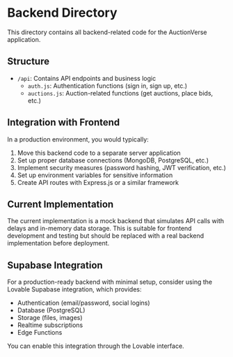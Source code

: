 
# Backend Directory

This directory contains all backend-related code for the AuctionVerse application.

## Structure

- `/api`: Contains API endpoints and business logic
  - `auth.js`: Authentication functions (sign in, sign up, etc.)
  - `auctions.js`: Auction-related functions (get auctions, place bids, etc.)

## Integration with Frontend

In a production environment, you would typically:

1. Move this backend code to a separate server application
2. Set up proper database connections (MongoDB, PostgreSQL, etc.)
3. Implement security measures (password hashing, JWT verification, etc.)
4. Set up environment variables for sensitive information
5. Create API routes with Express.js or a similar framework

## Current Implementation

The current implementation is a mock backend that simulates API calls with 
delays and in-memory data storage. This is suitable for frontend development 
and testing but should be replaced with a real backend implementation 
before deployment.

## Supabase Integration

For a production-ready backend with minimal setup, consider using the 
Lovable Supabase integration, which provides:

- Authentication (email/password, social logins)
- Database (PostgreSQL)
- Storage (files, images)
- Realtime subscriptions
- Edge Functions

You can enable this integration through the Lovable interface.
